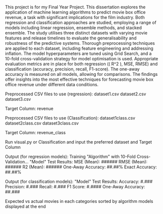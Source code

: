 This project is for my Final Year Project. This dissertation explores the application of machine learning algorithms to predict movie box office revenue, a task with significant implications for the film industry. Both regression and classification approaches are studied, employing a range of models including linear regression, ensemble methods, and stacked ensemble. The study utilises three distinct datasets with varying movie features and release timelines to evaluate the generalisability and robustness of the predictive systems. Thorough preprocessing techniques are applied to each dataset, including feature engineering and addressing inflation. The model hyperparameters are tuned using Grid Search, and a 10-fold cross-validation strategy for model optimisation is used. Appropriate evaluation metrics are in place for both regression (\( R^2 \), MSE, RMSE) and classification (accuracy, precision, recall, F1-score). The one-away accuracy is measured on all models, allowing for comparisons. The findings offer insights into the most effective techniques for forecasting movie box office revenue under different data conditions. 

Preprocessed CSV files to use (regression):
dataset1.csv
dataset2.csv
dataset3.csv

Target Column: revenue


Preprocessed CSV files to use (Classification):
dataset1class.csv
dataset2class.csv
dataset3class.csv

Target Column: revenue_class

Run visual.py or Classification and input the preferred dataset and Target Column


Output (for regression models):
Training "Algorithm" with 10-Fold Cross-Validation...
"Model" Test Results:
  MSE (Mean): ######
  RMSE (Mean): ######
  R2 (Mean): ######
  One-Away Accuracy: ##.##%
  Exact Accuracy: ##.##%

Output (for classification models):
"Model" Test Results:
  Accuracy: #.###
  Precision: #.###
  Recall: #.###
  F1 Score: #.####
  One-Away Accuracy: ##.###



Expected vs actual movies in each categories sorted by algorithm models displayed at the end
